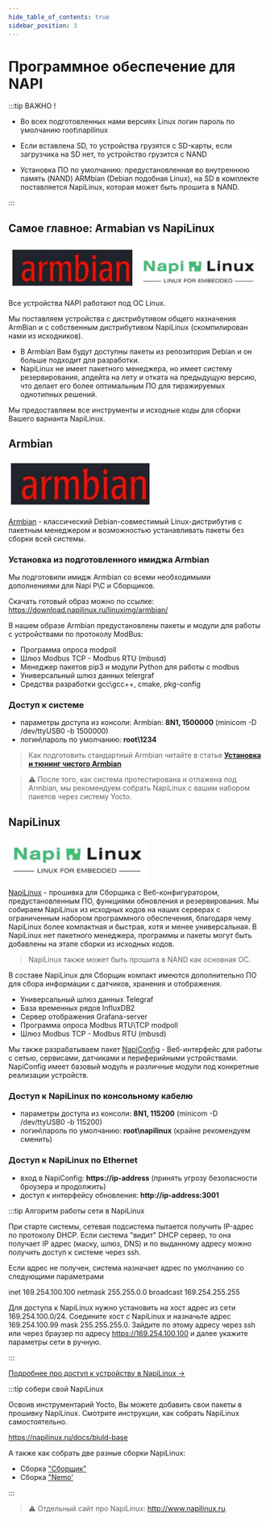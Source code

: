 ```yaml
---
hide_table_of_contents: true
sidebar_position: 3
---
```


# Программное обеспечение для NAPI

:::tip ВАЖНО !

- Во всех подготовленных нами версиях Linux логин пароль по умолчанию root\napilinux

- Если вставлена SD, то устройства грузятся с SD-карты, если загрузчика на SD нет, то устройство грузится с NAND

- Установка ПО по умолчанию: предустановленная во внутреннюю память (NAND) ARMbian (Debian подобная Linux), на SD в комплекте поставляется NapiLinux, которая может быть прошита в NAND.

:::

## Самое главное: Armabian vs NapiLinux

![armnapi](img/armbian-napijpg.jpg)

Все устройства NAPI работают под ОС Linux.

Мы поставляем устройства c дистрибутивом общего назначения ArmBian и с собственным дистрибутивом NapiLinux (скомпилирован нами из исходников).

- В Armbian Вам будут доступны пакеты из репозитория Debian и он больше подходит для разработки.
- NapiLinux не имеет пакетного менеджера, но имеет систему резервирования, апдейта на лету и отката на предыдущую версию, что делает его более оптимальным ПО для тиражируемых однотипных решений.

Мы предоставляем все инструменты и исходные коды для сборки Вашего варианта NapiLinux.


## Armbian

![armbian](img/armbian.jpg)

[Armbian](http://armbian.com) - классический Debian-совместимый Linux-дистрибутив с пакетным менеджером и возможностью устанавливать пакеты без сборки всей системы.

### Установка из подготовленного имиджа Armbian

Мы подготовили имидж Armbian со всеми необходимыми дополнениями для Napi P\C и Сборщиков.

Скачать готовый образ можно по ссылке: https://download.napilinux.ru/linuximg/armbian/

В нашем образе Armbian предустановлены пакеты и модули для работы с устройствами по протоколу ModBus:

- Программа опроса modpoll
- Шлюз Modbus TCP - Modbus RTU (mbusd)
- Менеджер пакетов pip3 и модули Python для работы с modbus
- Универсальный шлюз данных telergraf
- Средства разработки gcc\gcc++, cmake, pkg-config

### Доступ к системе

- параметры доступа из консоли: Armbian: **8N1, 1500000** (minicom -D /dev/ttyUSB0 -b 1500000)
- логин\пароль по умолчанию: **root\1234**

>Как подготовить стандартный Armbian читайте в статье **[Установка и тюнинг чистого Armbian](/software/notes/armbian-tuning/)**

>:warning: После того, как система протестирована и отлажена под Armbian, мы рекомендуем собрать NapiLinux с вашим набором пакетов через систему Yocto.

## NapiLinux

![napilinux](img/napilinux.jpg)

[NapiLinux](http://napilinux.ru) - прошивка для Сборщика с Веб-конфигуратором, предустановленным ПО, функциями обновления и резервирования. Мы собираем NapiLinux из исходных кодов на наших серверах с ограниченным набором программного обеспечения, благодаря чему NapiLinux более компактная и быстрая, хотя и менее универсальная. В NapiLinux нет пакетного менеджера, программы и пакеты могут быть добавлены на этапе сборки из исходных кодов.

> NapiLinux также может быть прошита в NAND как основная ОС.

В составе NapiLinux для Сборщик компакт имеются дополнительно ПО для сбора информации с датчиков, хранения и отображения.

- Универсальный шлюз данных Telegraf
- База временных рядов InfluxDB2
- Сервер отображения Grafana-server
- Программа опроса Modbus RTU\TCP modpoll
- Шлюз Modbus TCP - Modbus RTU (mbusd)

Мы также разрабатываем пакет [NapiConfig](https://napilinux.ru/napiConfig) - Веб-интерфейс для работы с сетью, сервисами, датчиками и периферийными устройствами. NapiConfig имеет базовый модуль и различные модули под конкретные реализации устройств.

### Доступ к NapiLinux по консольному кабелю

- параметры доступа из консоли: **8N1, 115200** (minicom -D /dev/ttyUSB0 -b 115200)
- логин\пароль по умолчанию: **root\napilinux** (крайне рекомендуем сменить)


### Доступ к NapiLinux по Ethernet

- вход в NapiConfig: **https://ip-address** (принять угрозу безопасности броузера и продолжить)
- доступ к интерфейсу обновления: **http://ip-address:3001**

:::tip Алгоритм работы сети в NapiLinux

При старте системы, сетевая подсистема пытается получить IP-адрес по протоколу DHCP. Если система "видит" DHCP сервер, то она получает IP адрес (маску, шлюз, DNS) и по выданному адресу можно получить доступ к системе через ssh.

Если адрес не получен, система назначает адрес по умолчанию со следующими параметрами

inet 169.254.100.100  netmask 255.255.0.0  broadcast 169.254.255.255

Для доступа к NapiLinux нужно установить на хост адрес из сети 169.254.100.0/24. Соедините хост с NapiLinux и назначьте адрес 169.254.100.99 mask 255.255.255.0. Зайдите по этому адресу через ssh или через браузер по адресу https://169.254.100.100 и далее укажите параметры сети в ручную.

:::

[Подробнее про доступ к устройству в NapiLinux ->](https://napilinux.ru/docs/access)


:::tip собери свой NapiLinux

Освоив инструментарий Yocto, Вы можете добавить свои пакеты в прошивку NapiLinux. Смотрите инструкции, как собрать NapiLinux самостоятельно.

https://napilinux.ru/docs/biuld-base

А также как собрать две разные сборки NapiLinux:

- Сборка ["Сборщик"](https://napilinux.ru/docs/%D0%92%D0%B0%D1%80%D0%B8%D0%B0%D0%BD%D1%82%D1%8B%20%D1%81%D0%B1%D0%BE%D1%80%D0%BE%D0%BA/frontcontrol/)
- Сборка ["Nemo'](https://napilinux.ru/docs/%D0%92%D0%B0%D1%80%D0%B8%D0%B0%D0%BD%D1%82%D1%8B%20%D1%81%D0%B1%D0%BE%D1%80%D0%BE%D0%BA/nemo/)



:::

>:warning: Отдельный сайт про NapiLinux: http://www.napilinux.ru.
